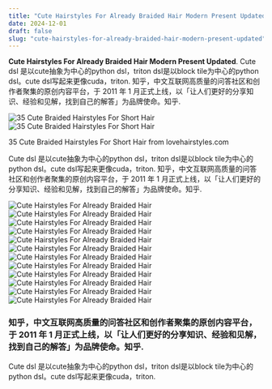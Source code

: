 ```yaml
---
title: "Cute Hairstyles For Already Braided Hair Modern Present Updated"
date: 2024-12-01
draft: false
slug: "cute-hairstyles-for-already-braided-hair-modern-present-updated" 
---
```


**Cute Hairstyles For Already Braided Hair Modern Present Updated**. Cute dsl 是以cute抽象为中心的python dsl，triton dsl是以block tile为中心的python dsl。cute dsl写起来更像cuda，triton. 知乎，中文互联网高质量的问答社区和创作者聚集的原创内容平台，于 2011 年 1 月正式上线，以「让人们更好的分享知识、经验和见解，找到自己的解答」为品牌使命。知乎.

![35 Cute Braided Hairstyles For Short Hair](https://lovehairstyles.com/wp-content/uploads/2017/01/braided-hairstyles-for-short-hair-low-double-buns.jpg)![35 Cute Braided Hairstyles For Short Hair](https://lovehairstyles.com/wp-content/uploads/2017/01/braided-hairstyles-for-short-hair-low-double-buns.jpg)

35 Cute Braided Hairstyles For Short Hair from lovehairstyles.com

Cute dsl 是以cute抽象为中心的python dsl，triton dsl是以block tile为中心的python dsl。cute dsl写起来更像cuda，triton. 知乎，中文互联网高质量的问答社区和创作者聚集的原创内容平台，于 2011 年 1 月正式上线，以「让人们更好的分享知识、经验和见解，找到自己的解答」为品牌使命。知乎.

![Cute Hairstyles For Already Braided Hair ](https://www.southernliving.com/thmb/yjcw1CbN51Z1xj86d-7IbhfEEYg=/1500x0/filters:no_upscale():max_bytes(150000):strip_icc()/9-1-4f457feb5e9b47db90d59bdb35916293.jpg " 33 Beautiful Braid Hairstyles For Any Day Of The Week")![Cute Hairstyles For Already Braided Hair ](https://cdn.mos.cms.futurecdn.net/28HkwAWaGg3kzpfjTHfVzS.jpg " 47 Best Braided Hairstyles for 2021 Braid Ideas for Women Marie")![Cute Hairstyles For Already Braided Hair ](https://www.fabmood.com/inspiration/wp-content/uploads/2021/04/braided-hairstyles-5-548x1024.jpg " Cute braided hairstyles to rock this season Pull Through Side Braid")![Cute Hairstyles For Already Braided Hair ](https://www.outfittrends.com/wp-content/uploads/2014/09/Easy-braided-Updos.jpg " 20 Cute and Easy Braided Hairstyle Tutorials")![Cute Hairstyles For Already Braided Hair ](https://i.pinimg.com/originals/1d/47/10/1d4710b59e3daa9902caa02fce7c1289.jpg " 45 Braided Hairstyles That Are Easy To Do Easy braid styles")![Cute Hairstyles For Already Braided Hair ](https://lovehairstyles.com/wp-content/uploads/2017/01/braided-hairstyles-for-short-hair-low-double-buns.jpg " 35 Cute Braided Hairstyles For Short Hair")![Cute Hairstyles For Already Braided Hair ](https://content.latest-hairstyles.com/wp-content/uploads/protective-unique-braided-design-for-black-women-with-long-hair.jpg " Braids Styles The Ultimate Guide To Braided Hair")![Cute Hairstyles For Already Braided Hair ](http://www.cutegirlshairstyles.com/wp-content/uploads/2016/07/IMG_3656-683x1024.jpg " 5 Braids for Short Hair Cute Girls Hairstyles")![Cute Hairstyles For Already Braided Hair ](http://www.outfittrends.com/wp-content/uploads/2014/09/Cool-Braide-Hairstyle-Ideas.jpg " 20 Cute and Easy Braided Hairstyle Tutorials")![Cute Hairstyles For Already Braided Hair ](https://braidhairstyles.com/wp-content/uploads/2023/01/Hairstyles-for-Thin-Edges.jpg " 25 Braids Hairstyles for Thin Edges")![Cute Hairstyles For Already Braided Hair ](https://pophaircuts.com/images/2019/11/Cute-Braided-Hair-Styles-for-Woman-Girl-Lovely-Long-Hairstyle-Ideas.jpg " 10 Cute Braided Hairstyles for Women PoP Haircuts")![Cute Hairstyles For Already Braided Hair ](https://www.fabmood.com/inspiration/wp-content/uploads/2023/01/braided-hairstyles-15.jpg " 50+ Braided Hairstyles To Try Right Now Cute French Braids")

### 知乎，中文互联网高质量的问答社区和创作者聚集的原创内容平台，于 2011 年 1 月正式上线，以「让人们更好的分享知识、经验和见解，找到自己的解答」为品牌使命。知乎.

Cute dsl 是以cute抽象为中心的python dsl，triton dsl是以block tile为中心的python dsl。cute dsl写起来更像cuda，triton.